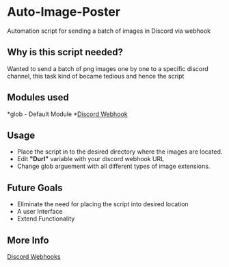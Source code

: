 # Auto-Image-Poster
Automation script for sending a batch of images in Discord via webhook

## Why is this script needed?
Wanted to send a batch of png images one by one to a specific discord channel, this task kind of became tedious and hence the script

## Modules used
*glob - Default Module
*[Discord Webhook](https://pypi.org/project/discord-webhook/#basic-webhook)

## Usage
* Place the script in to the desired directory where the images are located. 
* Edit **"Durl"** variable with your discord webhook URL
* Change glob arguement with all different types of image extensions.

## Future Goals
* Eliminate the need for placing the script into desired location
* A user Interface
* Extend Functionality

## More Info
[Discord Webhooks](https://support.discord.com/hc/en-us/articles/228383668-Intro-to-Webhooks) 